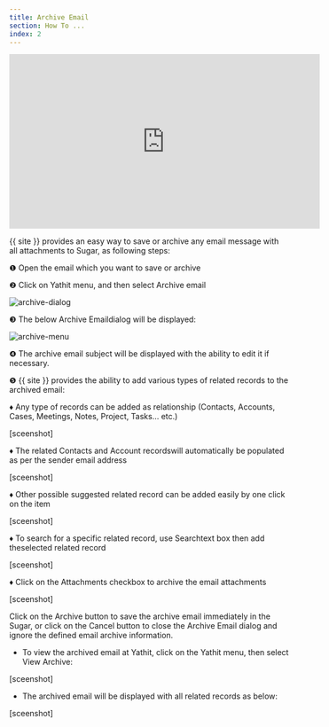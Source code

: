 ```yaml
---
title: Archive Email
section: How To ...
index: 2
---
```


<iframe width="560" height="315" src="https://www.youtube.com/embed/TcwbeEQsId0?list=PL0ZVs2MTcLP82s0qTsQ3RTZXad_dZCSbU"  frameborder="0" allowfullscreen></iframe>

{{ site }}  provides an easy way to save or archive any email message with all attachments to Sugar, as following steps:

❶ Open the email which you want to save or archive

❷ Click on Yathit menu, and then select Archive email

 ![archive-dialog](https://yathit-assets.storage.googleapis.com/web/archive-dialog.png) 

❸ The below Archive Emaildialog will be displayed:

 ![archive-menu](https://yathit-assets.storage.googleapis.com/web/archive-menu.png)

❹ The archive email subject will be displayed with the ability to edit it if necessary.

❺ {{ site }}  provides the ability to add various types of related records to the archived email:

♦ Any type of records can be added as relationship (Contacts, Accounts, Cases, Meetings, Notes, Project, Tasks… etc.)

[sceenshot]

♦ The related Contacts and Account recordswill automatically be populated as per the sender email address

[sceenshot]

♦ Other possible suggested related record can be added easily by one click on the item

[sceenshot]

♦ To search for a specific related record, use Searchtext box then add theselected related record

[sceenshot]

♦ Click on the Attachments checkbox to archive the email attachments

[sceenshot]

Click on the Archive button to save the archive email immediately in the Sugar, or click on the Cancel button to close the Archive Email dialog and ignore the defined email archive information.


* To view the archived email at Yathit, click on the Yathit menu, then select View Archive:

[sceenshot]

* The archived email will be displayed with all related records as below:

[sceenshot]
